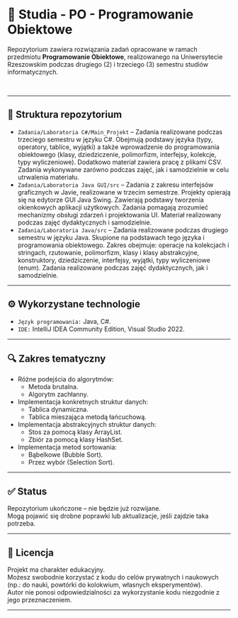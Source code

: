 # 📘 Studia - PO - Programowanie Obiektowe

Repozytorium zawiera rozwiązania zadań opracowane w ramach przedmiotu **Programowanie Obiektowe**, realizowanego na Uniwersytecie Rzeszowskim podczas drugiego (2) i trzeciego (3) semestru studiów informatycznych.  

&nbsp;  

---

## 📁 Struktura repozytorium

- `Zadania/Laboratoria C#/Main_Projekt` – Zadania realizowane podczas trzeciego semestru w języku C#. Obejmują podstawy języka (typy, operatory, tablice, wyjątki) a także wprowadzenie do programowania obiektowego (klasy, dziedziczenie, polimorfizm, interfejsy, kolekcje, typy wyliczeniowe). Dodatkowo materiał zawiera pracę z plikami CSV. Zadania wykonywane zarówno podczas zajęć, jak i samodzielnie w celu utrwalenia materiału.  
- `Zadania/Laboratoria Java GUI/src` – Zadania z zakresu interfejsów graficznych w Javie, realizowane w trzecim semestrze. Projekty opierają się na edytorze GUI Java Swing. Zawierają podstawy tworzenia okienkowych aplikacji użytkowych. Zadania pomagają zrozumieć mechanizmy obsługi zdarzeń i projektowania UI. Materiał realizowany podczas zajęć dydaktycznych i samodzielnie.  
- `Zadania/Laboratoria Java/src` – Zadania realizowane podczas drugiego semestru w języku Java. Skupione na podstawach tego języka i programowania obiektowego. Zakres obejmuje: operacje na kolekcjach i stringach, rzutowanie, polimorfizm, klasy i klasy abstrakcyjne, konstruktory, dziedziczenie, interfejsy, wyjątki, typy wyliczeniowe (enum). Zadania realizowane podczas zajęć dydaktycznych, jak i samodzielnie.  

---

## ⚙️ Wykorzystane technologie

- `Język programowania:` Java, C#.  
- `IDE:` IntelliJ IDEA Community Edition, Visual Studio 2022.  

---

## 🔍 Zakres tematyczny

- Różne podejścia do algorytmów:  
  - Metoda brutalna.  
  - Algorytm zachłanny.  
- Implementacja konkretnych struktur danych:  
  - Tablica dynamiczna.  
  - Tablica mieszająca metodą łańcuchową.  
- Implementacja abstrakcyjnych struktur danych:  
  - Stos za pomocą klasy ArrayList.  
  - Zbiór za pomocą klasy HashSet.  
- Implementacja metod sortowania:  
  - Bąbelkowe (Bubble Sort).  
  - Przez wybór (Selection Sort).  

---

## ✅ Status

Repozytorium ukończone – nie będzie już rozwijane.  
Mogą pojawić się drobne poprawki lub aktualizacje, jeśli zajdzie taka potrzeba.  

---

## 📄 Licencja

Projekt ma charakter edukacyjny.  
Możesz swobodnie korzystać z kodu do celów prywatnych i naukowych (np.: do nauki, powtórki do kolokwium, własnych eksperymentów).  
Autor nie ponosi odpowiedzialności za wykorzystanie kodu niezgodnie z jego przeznaczeniem.  

---
